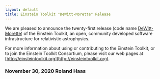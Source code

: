 ```yaml
---
layout: default
title: Einstein Toolkit "DeWitt-Morette" Release
---
```

We are pleased to announce the twenty-first release (code name
[DeWitt-Morette](https://en.wikipedia.org/wiki/Cécile_DeWitt-Morette)) of the
Einstein Toolkit, an open, community developed software infrastructure for
relativistic astrophysics.

For more information about using or contributing to the Einstein Toolkit, or to
join the Einstein Toolkit Consortium, please visit our web pages at
[http://einsteintoolkit.org](http://einsteintoolkit.org).

### November 30, 2020 Roland Haas
